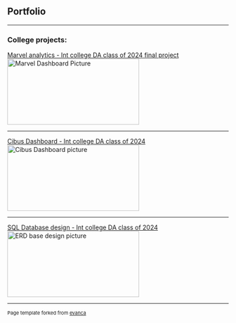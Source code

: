 ## Portfolio

---

### College projects:

[Marvel analytics - Int college DA class of 2024 final project](./marvelAnalytics)
<img src="https://static.wixstatic.com/media/8e190f_0adfc9f8c7734b0bb687fe7ea12947f7~mv2.jpg/v1/fill/w_1480,h_832,al_c,q_85,usm_0.66_1.00_0.01,enc_auto/8e190f_0adfc9f8c7734b0bb687fe7ea12947f7~mv2.jpg" alt="Marvel Dashboard Picture" width="300" height="150"/>

---
[Cibus Dashboard - Int college DA class of 2024](./PBI_dashboard)
<img src="https://static.wixstatic.com/media/8e190f_d756b9f59ee94c439c8a50b6c3524f14~mv2.png/v1/fill/w_1480,h_826,al_c,q_90,usm_0.66_1.00_0.01,enc_auto/8e190f_d756b9f59ee94c439c8a50b6c3524f14~mv2.png" alt="Cibus Dashboard picture" width="300" height="150"/>

---
[SQL Database design - Int college DA class of 2024](./SQL_Database_Design)
<img src="https://static.wixstatic.com/media/8e190f_fae46e7a848e44a99ded2ab4b83773cb~mv2.png/v1/fill/w_1480,h_832,al_c,q_90,usm_0.66_1.00_0.01,enc_auto/8e190f_fae46e7a848e44a99ded2ab4b83773cb~mv2.png" alt="ERD base design picture" width="300" height="150"/>




---
<p style="font-size:11px">Page template forked from <a href="https://github.com/evanca/quick-portfolio">evanca</a></p>
<!-- Remove above link if you don't want to attibute -->
